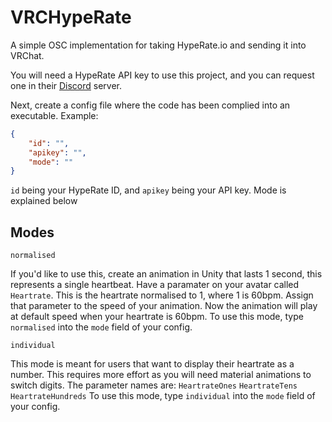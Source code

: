 # VRCHypeRate

A simple OSC implementation for taking HypeRate.io and sending it into VRChat.

You will need a HypeRate API key to use this project, and you can request one in their [Discord](https://discord.gg/eTwfgU29cU) server.

Next, create a config file where the code has been complied into an executable. Example:
```json
{
	"id": "",
	"apikey": "",
	"mode": ""
}
```
`id` being your HypeRate ID, and `apikey` being your API key. Mode is explained below

## Modes
`normalised`

If you'd like to use this, create an animation in Unity that lasts 1 second, this represents a single heartbeat.
Have a paramater on your avatar called `Heartrate`. This is the heartrate normalised to 1, where 1 is 60bpm.
Assign that parameter to the speed of your animation. Now the animation will play at default speed when your heartrate is 60bpm.
To use this mode, type `normalised` into the `mode` field of your config.

`individual`

This mode is meant for users that want to display their heartrate as a number. This requires more effort as you will need material animations to switch digits. The parameter names are:
`HeartrateOnes`
`HeartrateTens`
`HeartrateHundreds`
To use this mode, type `individual` into the `mode` field of your config.
